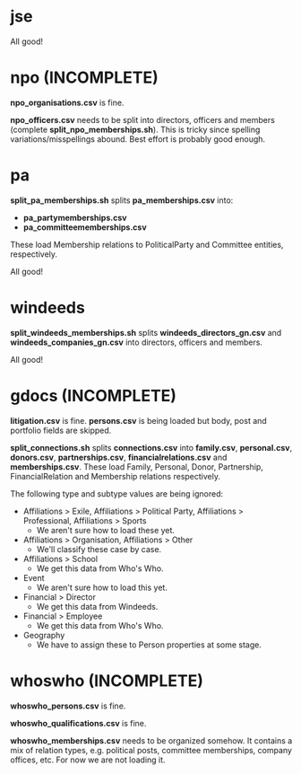 # jse

All good!


# npo (INCOMPLETE)

**npo_organisations.csv** is fine.

**npo_officers.csv** needs to be split into directors, officers and members (complete **split_npo_memberships.sh**). This is tricky since spelling variations/misspellings abound. Best effort is probably good enough.


# pa

**split_pa_memberships.sh** splits **pa_memberships.csv** into:
* **pa_partymemberships.csv**
* **pa_committeememberships.csv**

These load Membership relations to PoliticalParty and Committee entities, respectively.

All good!


# windeeds

**split_windeeds_memberships.sh** splits **windeeds_directors_gn.csv** and **windeeds_companies_gn.csv** into directors, officers and members.

All good!


# gdocs (INCOMPLETE)

**litigation.csv** is fine.
**persons.csv** is being loaded but body, post and portfolio fields are skipped.

**split_connections.sh** splits **connections.csv** into **family.csv**, **personal.csv**, **donors.csv**, **partnerships.csv**, **financialrelations.csv** and **memberships.csv**. These load Family, Personal, Donor, Partnership, FinancialRelation and Membership relations respectively.

The following type and subtype values are being ignored:
* Affiliations > Exile, Affiliations > Political Party, Affiliations > Professional, Affiliations > Sports
    * We aren't sure how to load these yet.
* Affiliations > Organisation, Affiliations > Other
    * We'll classify these case by case.
* Affiliations > School
    * We get this data from Who's Who.
* Event
    * We aren't sure how to load this yet.
* Financial > Director
    * We get this data from Windeeds.
* Financial > Employee
    * We get this data from Who's Who.
* Geography
    * We have to assign these to Person properties at some stage.


# whoswho (INCOMPLETE)

**whoswho_persons.csv** is fine.

**whoswho_qualifications.csv** is fine.

**whoswho_memberships.csv** needs to be organized somehow. It contains a mix of relation types, e.g. political posts, committee memberships, company offices, etc. For now we are not loading it.
